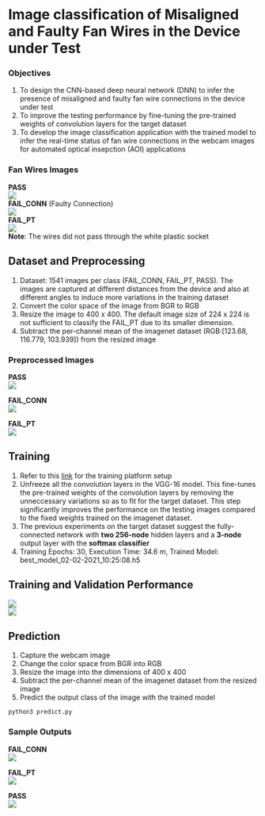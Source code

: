 # Image classification of Misaligned and Faulty Fan Wires in the Device under Test
### Objectives
1. To design the CNN-based deep neural network (DNN) to infer the presence of misaligned and faulty fan wire connections in the device under test
2. To improve the testing performance by fine-tuning the pre-trained weights of convolution layers for the target dataset
3. To develop the image classification application with the trained model to infer the real-time status of fan wire connections in the webcam images for automated optical insepction (AOI) applications

### Fan Wires Images   
**PASS**   
![](https://i.imgur.com/nrsWnCX.png)   
**FAIL_CONN** (Faulty Connection)   
![](https://i.imgur.com/2iKqc6k.png)   
**FAIL_PT**   
![](https://i.imgur.com/UNsUwdp.png)   
**Note**: The wires did not pass through the white plastic socket      

## Dataset and Preprocessing   
1. Dataset: 1541 images per class (FAIL_CONN, FAIL_PT, PASS). The images are captured at different distances from the device and also at different angles to induce more variations in the training dataset  
2. Convert the color space of the image from BGR to RGB
3. Resize the image to 400 x 400. The default image size of 224 x 224 is not sufficient to classify the FAIL_PT due to its smaller dimension.
4. Subtract the per-channel mean of the imagenet dataset (RGB:[123.68, 116.779, 103.939]) from the resized image   

### Preprocessed Images   
**PASS**   
![](https://i.imgur.com/16O7MhV.png)   

**FAIL_CONN**   
![](https://i.imgur.com/VHyAe0h.png)   

**FAIL_PT**   
![](https://i.imgur.com/Acx7qI7.png)


## Training
1. Refer to this [link](https://github.com/ramesh-dev-code/misaligned-heat-sink/blob/main/README.md#training-platform-setup) for the training platform setup   
2. Unfreeze all the convolution layers in the VGG-16 model. This fine-tunes the pre-trained weights of the convolution layers by removing the unneccessary variations so as to fit for the target dataset. This step significantly improves the performance on the testing images compared to the fixed weights trained on the imagenet dataset.   
3. The previous experiments on the target dataset suggest the fully-connected network with **two 256-node** hidden layers and a **3-node** output layer with the **softmax classifier**   
4. Training Epochs: 30, Execution Time: 34.6 m, Trained Model: best_model_02-02-2021_10:25:08.h5   

## Training and Validation Performance   
![](https://i.imgur.com/xDi5J7M.png)   
![](https://i.imgur.com/O1vR9YR.png)   

## Prediction    
1. Capture the webcam image   
2. Change the color space from BGR into RGB   
3. Resize the image into the dimensions of 400 x 400   
4. Subtract the per-channel mean of the imagenet dataset from the resized image   
5. Predict the output class of the image with the trained model   

```
python3 predict.py
```
### Sample Outputs   
**FAIL_CONN**   
![](https://i.imgur.com/bomQ8Fo.png)   

**FAIL_PT**   
![](https://i.imgur.com/FCVtecP.png)   

**PASS**   
![](https://i.imgur.com/Pjns41L.png)   


